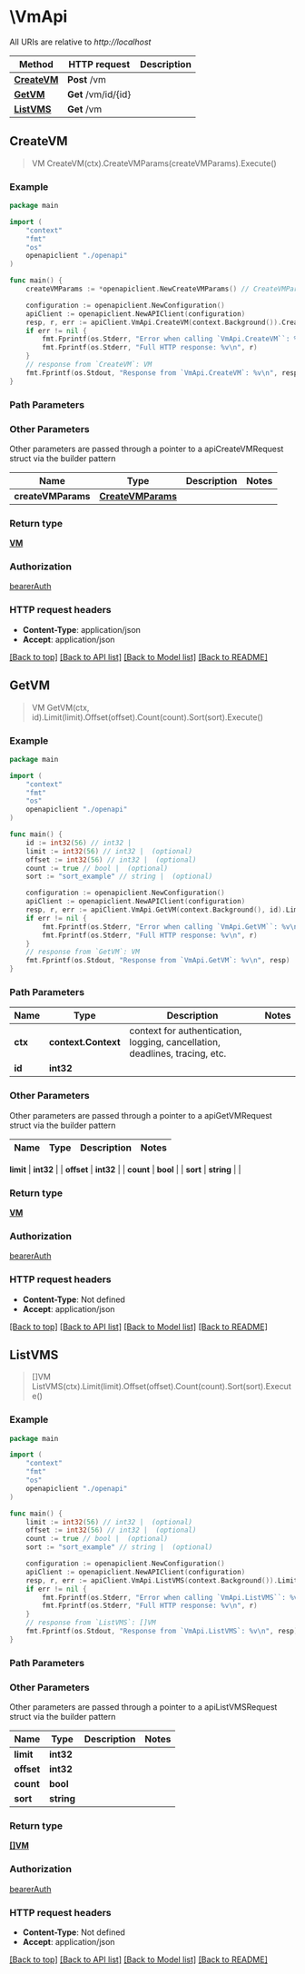 # \VmApi

All URIs are relative to *http://localhost*

Method | HTTP request | Description
------------- | ------------- | -------------
[**CreateVM**](VmApi.md#CreateVM) | **Post** /vm | 
[**GetVM**](VmApi.md#GetVM) | **Get** /vm/id/{id} | 
[**ListVMS**](VmApi.md#ListVMS) | **Get** /vm | 



## CreateVM

> VM CreateVM(ctx).CreateVMParams(createVMParams).Execute()





### Example

```go
package main

import (
    "context"
    "fmt"
    "os"
    openapiclient "./openapi"
)

func main() {
    createVMParams := *openapiclient.NewCreateVMParams() // CreateVMParams |  (optional)

    configuration := openapiclient.NewConfiguration()
    apiClient := openapiclient.NewAPIClient(configuration)
    resp, r, err := apiClient.VmApi.CreateVM(context.Background()).CreateVMParams(createVMParams).Execute()
    if err != nil {
        fmt.Fprintf(os.Stderr, "Error when calling `VmApi.CreateVM``: %v\n", err)
        fmt.Fprintf(os.Stderr, "Full HTTP response: %v\n", r)
    }
    // response from `CreateVM`: VM
    fmt.Fprintf(os.Stdout, "Response from `VmApi.CreateVM`: %v\n", resp)
}
```

### Path Parameters



### Other Parameters

Other parameters are passed through a pointer to a apiCreateVMRequest struct via the builder pattern


Name | Type | Description  | Notes
------------- | ------------- | ------------- | -------------
 **createVMParams** | [**CreateVMParams**](CreateVMParams.md) |  | 

### Return type

[**VM**](VM.md)

### Authorization

[bearerAuth](../README.md#bearerAuth)

### HTTP request headers

- **Content-Type**: application/json
- **Accept**: application/json

[[Back to top]](#) [[Back to API list]](../README.md#documentation-for-api-endpoints)
[[Back to Model list]](../README.md#documentation-for-models)
[[Back to README]](../README.md)


## GetVM

> VM GetVM(ctx, id).Limit(limit).Offset(offset).Count(count).Sort(sort).Execute()





### Example

```go
package main

import (
    "context"
    "fmt"
    "os"
    openapiclient "./openapi"
)

func main() {
    id := int32(56) // int32 | 
    limit := int32(56) // int32 |  (optional)
    offset := int32(56) // int32 |  (optional)
    count := true // bool |  (optional)
    sort := "sort_example" // string |  (optional)

    configuration := openapiclient.NewConfiguration()
    apiClient := openapiclient.NewAPIClient(configuration)
    resp, r, err := apiClient.VmApi.GetVM(context.Background(), id).Limit(limit).Offset(offset).Count(count).Sort(sort).Execute()
    if err != nil {
        fmt.Fprintf(os.Stderr, "Error when calling `VmApi.GetVM``: %v\n", err)
        fmt.Fprintf(os.Stderr, "Full HTTP response: %v\n", r)
    }
    // response from `GetVM`: VM
    fmt.Fprintf(os.Stdout, "Response from `VmApi.GetVM`: %v\n", resp)
}
```

### Path Parameters


Name | Type | Description  | Notes
------------- | ------------- | ------------- | -------------
**ctx** | **context.Context** | context for authentication, logging, cancellation, deadlines, tracing, etc.
**id** | **int32** |  | 

### Other Parameters

Other parameters are passed through a pointer to a apiGetVMRequest struct via the builder pattern


Name | Type | Description  | Notes
------------- | ------------- | ------------- | -------------

 **limit** | **int32** |  | 
 **offset** | **int32** |  | 
 **count** | **bool** |  | 
 **sort** | **string** |  | 

### Return type

[**VM**](VM.md)

### Authorization

[bearerAuth](../README.md#bearerAuth)

### HTTP request headers

- **Content-Type**: Not defined
- **Accept**: application/json

[[Back to top]](#) [[Back to API list]](../README.md#documentation-for-api-endpoints)
[[Back to Model list]](../README.md#documentation-for-models)
[[Back to README]](../README.md)


## ListVMS

> []VM ListVMS(ctx).Limit(limit).Offset(offset).Count(count).Sort(sort).Execute()





### Example

```go
package main

import (
    "context"
    "fmt"
    "os"
    openapiclient "./openapi"
)

func main() {
    limit := int32(56) // int32 |  (optional)
    offset := int32(56) // int32 |  (optional)
    count := true // bool |  (optional)
    sort := "sort_example" // string |  (optional)

    configuration := openapiclient.NewConfiguration()
    apiClient := openapiclient.NewAPIClient(configuration)
    resp, r, err := apiClient.VmApi.ListVMS(context.Background()).Limit(limit).Offset(offset).Count(count).Sort(sort).Execute()
    if err != nil {
        fmt.Fprintf(os.Stderr, "Error when calling `VmApi.ListVMS``: %v\n", err)
        fmt.Fprintf(os.Stderr, "Full HTTP response: %v\n", r)
    }
    // response from `ListVMS`: []VM
    fmt.Fprintf(os.Stdout, "Response from `VmApi.ListVMS`: %v\n", resp)
}
```

### Path Parameters



### Other Parameters

Other parameters are passed through a pointer to a apiListVMSRequest struct via the builder pattern


Name | Type | Description  | Notes
------------- | ------------- | ------------- | -------------
 **limit** | **int32** |  | 
 **offset** | **int32** |  | 
 **count** | **bool** |  | 
 **sort** | **string** |  | 

### Return type

[**[]VM**](VM.md)

### Authorization

[bearerAuth](../README.md#bearerAuth)

### HTTP request headers

- **Content-Type**: Not defined
- **Accept**: application/json

[[Back to top]](#) [[Back to API list]](../README.md#documentation-for-api-endpoints)
[[Back to Model list]](../README.md#documentation-for-models)
[[Back to README]](../README.md)

